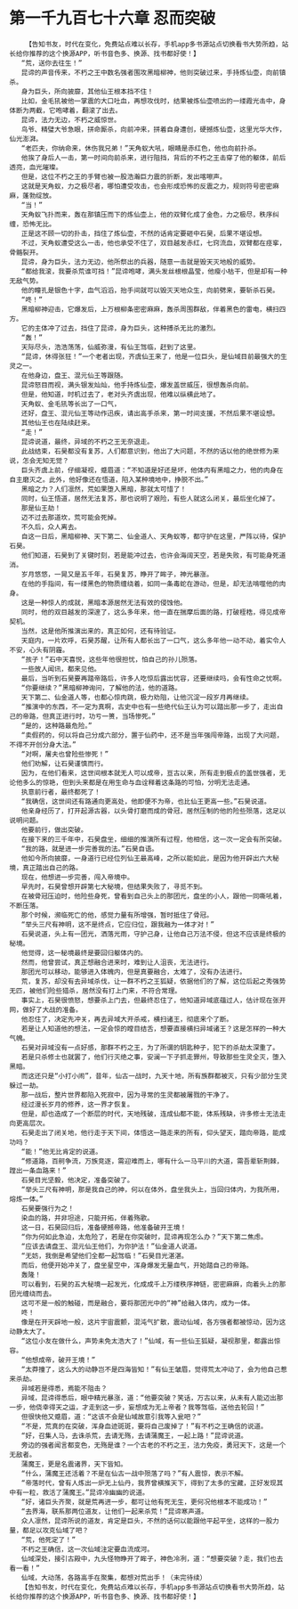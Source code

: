 # 第一千九百七十六章 忍而突破
        【告知书友，时代在变化，免费站点难以长存，手机app多书源站点切换看书大势所趋，站长给你推荐的这个换源APP，听书音色多、换源、找书都好使！】
       “荒，送你去往生！”
       昆谛的声音传来，不朽之王中数名强者围攻黑暗柳神，他则突破过来，手持炼仙壶，向前镇杀。
       身为巨头，所向披靡，其他仙王根本挡不住！
       比如，金毛犼被他一掌震的大口吐血，再想攻伐时，结果被炼仙壶喷出的一缕霞光击中，身体断为两截，它咆哮着，翻滚了出去。
       昆谛，法力无边，不朽之威惊世。
       鸟爷、精璧大爷急眼，拼命厮杀，向前冲来，拼着自身遭创，硬撼炼仙壶，这里光华大作，仙光澎湃。
       “老匹夫，你纳命来，休伤我兄弟！”天角蚁大吼，眼睛是赤红色，他也向前扑杀。
       他挨了身后人一击，第一时间向前杀来，进行阻挡，背后的不朽之王击穿了他的躯体，前后透亮，血光璀璨。
       但是，这位不朽之王的手臂也被一股浩瀚巨力震的折断，发出喀嚓声。
       这就是天角蚁，力之极尽者，哪怕遭受攻击，也会形成恐怖的反震之力，规则符号密密麻麻，蓬勃绽放。
       “当！”
       天角蚁飞扑而来，轰在那镇压而下的炼仙壶上，他的双臂化成了金色，力之极尽，秩序纠缠，恐怖无比。
       正是这不顾一切的扑击，挡住了炼仙壶，不然的话肯定要砸中石昊，后果不堪设想。
       不过，天角蚁遭受这么一击，他也承受不住了，双目越发赤红，七窍流血，双臂都在痉挛，骨骼裂开。
       昆谛，身为巨头，法力无边，他所祭出的兵器，随意一击就是毁天灭地般的威势。
       “都给我滚，我要杀荒谁可挡！”昆谛咆哮，满头发丝根根晶莹，他瘦小枯干，但是却有一种无敌气势。
       他的瞳孔是银色十字，血气滔滔，抬手间就可以毁灭天地众生，向前劈来，要斩杀石昊。
       “咚！”
       黑暗柳神迎击，它爆发后，上万根柳条密密麻麻，轰杀周围群敌，伴着黑色的雷电，横扫四方。
       它的主体冲了过去，挡住了昆谛，身为巨头，这种搏杀无比的激烈。
       “轰！”
       天际尽头，浩浩荡荡，仙威弥漫，有仙王驾临，赶到了这里。
       “昆谛，休得张狂！”一个老者出现，齐虞仙王来了，他是一位巨头，是仙域目前最强大的生灵之一。
       在他身边，盘王、混元仙王等跟随。
       昆谛怒目而视，满头银发灿灿，他手持炼仙壶，爆发盖世威压，很想轰杀向前。
       但是，他知道，时机过去了，老对头齐虞出现，他难以纵横此地了。
       天角蚁、金毛犼等长出了一口气，
       还好，盘王、混元仙王等动作迅疾，请出高手杀来，第一时间支援，不然后果不堪设想。
       其他仙王也在陆续赶来。
       “走！”
       昆谛说道，最终，异域的不朽之王无奈退走。
       此战结束，石昊都没有复苏，人们都意识到，他出了大问题，不然的话以他的绝世修为来说，怎会无知无觉？
       巨头齐虞上前，仔细凝视，蹙眉道：“不知道是好还是坏，他体内有黑暗之力，他的肉身在自主磨灭之。此外，他好像还在悟道，陷入某种境地中，挣脱不出。”
       黑暗之力？人们凛然，荒如果堕入黑暗，那就太可惜了！
       同时，仙王悟道，居然无法复苏，那也说明了艰险，有些人就这么闭关，最后坐化掉了。
       那是仙王劫！
       迈不过去那道坎，荒可能会死掉。
       不久后，众人离去。
       自这一日后，黑暗柳神、天下第二、仙金道人、天角蚁等，都守护在这里，严阵以待，保护石昊。
       他们知道，石昊到了关键时刻，若是能冲过去，也许会海阔天空，若是失败，有可能身死道消。
       岁月悠悠，一晃又是五千年，石昊复苏，睁开了眸子，神光暴涨。
       在他的手指间，有一缕黑色的物质缠绕着，如同一条毒蛇在游动，但是，却无法啃噬他的肉身。
       这是一种惊人的成就，黑暗本源居然无法有效的侵蚀他。
       同时，他的双目越发的深邃了，这么多年来，他一直在揣摩后面的路，打破桎梏，得见成帝契机。
       当然，这是他所推演出来的，真正如何，还有待验证。
       天庭内，一片欢呼，石昊苏醒，让所有人都长出了一口气，这么多年他一动不动，着实令人不安，心头有阴霾。
       “孩子！”石中天喜悦，这些年他很担忧，怕自己的孙儿殒落。
       一些故人闻讯，都来见他。
       最后，当听到石昊要再踏帝路后，许多人吃惊后露出忧容，还要继续吗，会有性命之忧啊。
       “你要继续？”黑暗柳神询问，了解他的法，他的道路。
       天下第二、仙金道人等，也都心惊肉跳，极力劝阻，让他沉淀一段岁月再继续。
       “推演中的东西，不一定为真啊，古史中也有一些绝代仙王认为可以踏出那一步了，走出自己的帝路，但真正进行时，功亏一篑，当场惨死。”
       “是的，这种路最危险。”
       “卖假药的，何以将自己分成六部分，置于仙药中，还不是当年强闯帝路，出现了大问题，不得不开创分身大法。”
       “对啊，屠夫也曾险些惨死！”
       他们劝解，让石昊谨慎而行。
       因为，在他们看来，这世间根本就无人可以成帝，亘古以来，所有走到极点的盖世强者，无论他多么的惊艳，但到头来都是在用生命与血诠释着这条路的可怕，分明无法走通。
       执意前行者，最终都死了！
       “我确信，这世间还有路通向更高处，他即便不为帝，也比仙王更高一些。”石昊说道。
       他亲身经历了，打开起源古器，以头骨打磨而成的骨冠，居然压制的他的险些殒落，这足以说明问题。
       他要前行，做出突破。
       在接下来的三千年中，石昊盘坐，细细的推演所有过程，他相信，这一次一定会有所突破。
       “我的路，就是进一步完善我的法。”石昊自语。
       他如今所向披靡，一身道行已经位列仙王最高峰，之所以能如此，是因为他开辟出六大秘境，真正踏出自己的路。
       现在，他想进一步完善，闯入帝境中。
       早先时，石昊曾想开辟第七大秘境，但结果失败了，寻觅不到。
       在被骨冠压迫时，他险些身死，曾看到自己头上的那团光，盘坐的小人，跟他一同嘶吼着，不断压落。
       那个时候，濒临死亡的他，感觉力量有所增强，暂时抵住了骨冠。
       “举头三尺有神明，这不是终点，它应归位，跟我融为一体才对！”
       石昊说道，头上有一团光，洒落光雨，守护己身，让他自己万法不侵，但这不应该是终极的秘境。
       他觉得，这一秘境最终是要回归躯体内的。
       然而，他曾尝试，真正想融合进来时，难到让人沮丧，无法进行。
       那团光可以移动，能够进入体魄内，但是真要融合，太难了，没有办法进行。
       荒，复苏，却没有去异域杀伐，让一群不朽之王狐疑，依据他们的了解，这位后起之秀强势无匹，被他们险些猎杀，居然没有打上门来，不符合常理。
       事实上，石昊很愤怒，想要杀上门去，但最终忍住了，他知道异域底蕴过人，估计现在张开网，做好了大战的准备。
       他忍住了，决定先冲关，再去异域大开杀戒，横扫诸王，彻底来个了断。
       若是让人知道他的想法，一定会惊的瞠目结舌，想要直接横扫异域诸王？这是怎样的一种大气魄。
       石昊对异域没有一点好感，那群不朽之王，为了所谓的钥匙种子，犯下的杀劫太深重了。
       若是只杀修士也就罢了，他们行灭绝之事，安澜一下子抓走罪州，导致那些生灵全灭，堕入黑暗。
       而这还只是“小打小闹”，昔年，仙古一战时，九天十地，所有族群都被灭，只有少部分生灵躲过一劫。
       那一战后，整片世界都陷入死寂中，因为寻常的生灵都被屠戮的干净了。
       经过漫长岁月的修养，这一界才恢复。
       但是，却也造成了一个断层的时代，天地残破，连成仙都不能，体系残缺，许多修士无法走向更高层次。
       石昊走出了闭关地，他行走于天下间，体悟这一路走来的所有，仰头望天，踏向帝路，能成功吗？
       “能！”他无比肯定的说道。
       “修道路，百舸争流，万族竞逐，需迎难而上，哪有什么一马平川的大道，需吾辈斩荆棘，蹚出一条血路来！”
       石昊目光坚毅，他决定，准备突破了。
       “举头三尺有神明，那是我自己的神，何以在体外，盘坐我头上，当回归体内，为我所用，熔炼一体。”
       石昊要强行为之！
       染血的路，并非坦途，只能开拓，伴着殇歌。
       这一日，石昊回归后，准备硬撼帝路，他准备破开王境！
       “你为何如此急迫，太危险了，若是在你突破时，昆谛再现怎么办？”天下第二焦虑。
       “应该去请盘王、混元仙王他们，为你护法！”仙金道人说道。
       “无妨，我倒是希望他们全都一起驾临！”石昊目光湛湛。
       而后，他便开始冲关了，盘坐星空中，浑身爆发无量血气，开始踏自己的帝路。
       轰隆！
       可以看到，石昊的五大秘境一起发光，化成成千上万缕秩序神链，密密麻麻，向着头上的那团光缠绕而去。
       这可不是一般的触碰，而是融合，要将那团光中的“神”给融入体内，成为一体。
       咚！
       像是在开天辟地一般，这片宇宙震颤，混沌气扩散，震动仙域，各方强者都被惊动，因为这动静太大了。
       “这位小友在做什么，声势未免太浩大了！”仙域，有一些仙王狐疑，凝视那里，都露出惊容。
       “他想成帝，破开王境！”
       “太莽撞了，这么大的动静岂不是四海皆知！”有仙王皱眉，觉得荒太冲动了，会为他自己惹来杀劫。
       异域若是得悉，焉能不阻击？
       异域，昆谛得悉后，眼中精光暴涨，道：“他要突破？笑话，万古以来，从未有人能迈出那一步，他侥幸得天之运，才走到这一步，妄想成为无上帝者？我等驾临，送他去轮回！”
       但很快他又蹙眉，道：“这该不会是仙域故意引我等入瓮吧？”
       “不是，荒真的在突破，浑身血迹斑斑，要将自己废掉了！”有不朽之王确信的说道。
       “好，召集人马，去诛杀荒，去请无殇，去请蒲魔王，一起上路！”昆谛说道。
       旁边的强者闻言都变色，无殇是谁？一个古老的不朽之王，法力免疫，勇冠天下，这是一个无敌者。
       蒲魔王，更是名震诸界，天下皆知。
       “什么，蒲魔王还活着？不是在仙古一战中殒落了吗？”有人震惊，表示不解。
       “帝落时代，曾有人炼出一炉无上仙丹，我界曾横推天下，得到了太多的宝藏，正好发现其中有一粒，救活了蒲魔王。”昆谛冷幽幽的说道。
       “好，诸巨头齐聚，就是荒再进一步，都可让他有死无生，更何况他根本不能成功！”
       “去界海，联系那两位道友，让他们一起来杀荒！”昆谛寒声道。
       众人凛然，昆谛所说的道友，肯定是巨头，不然的话何以能跟他平起平坐，这样的一股力量，都足以攻克仙域了吧？
       “荒，他死定了！”
       不朽之王确信，这一次仙域注定要血流成河。
       仙域深处，接引古殿中，九头怪物睁开了眸子，神色冷冽，道：“想要突破？走，我们也去看一看！”
       仙域，大动荡，各路高手在聚集，都想对荒出手！（未完待续）
       【告知书友，时代在变化，免费站点难以长存，手机app多书源站点切换看书大势所趋，站长给你推荐的这个换源APP，听书音色多、换源、找书都好使！】
